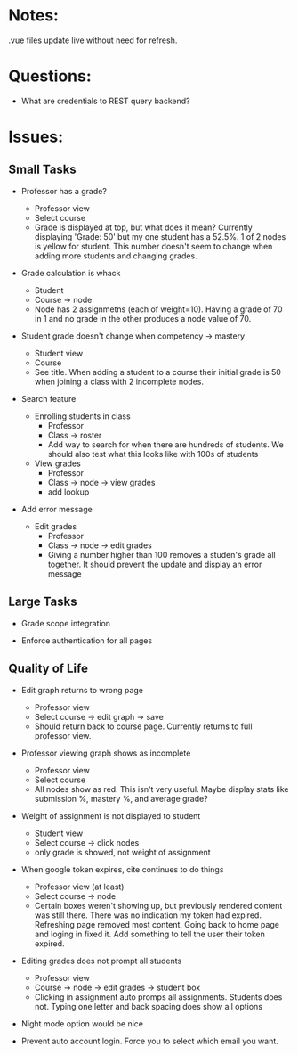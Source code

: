 # Notes:
.vue files update live without need for refresh.

# Questions:
- What are credentials to REST query backend?

# Issues:
## Small Tasks
- Professor has a grade?
	- Professor view
	- Select course
	- Grade is displayed at top, but what does it mean? Currently displaying 'Grade: 50' but my one student has a 52.5%. 1 of 2 nodes is yellow for student. This number doesn't seem to change when adding more students and changing grades.

- Grade calculation is whack
	- Student
	- Course -> node
	- Node has 2 assignmetns (each of weight=10). Having a grade of 70 in 1 and no grade in the other produces a node value of 70.

- Student grade doesn't change when competency -> mastery
	- Student view
	- Course
	- See title. When adding a student to a course their initial grade is 50 when joining a class with 2 incomplete nodes.

- Search feature
	- Enrolling students in class
		- Professor
		- Class -> roster
		- Add way to search for when there are hundreds of students. We should also test what this looks like with 100s of students
	- View grades
		- Professor
		- Class -> node -> view grades
		- add lookup
		
- Add error message
	- Edit grades
		- Professor
		- Class -> node -> edit grades
		- Giving a number higher than 100 removes a studen's grade all together. It should prevent the update and display an error message

## Large Tasks
- Grade scope integration

- Enforce authentication for all pages

## Quality of Life
- Edit graph returns to wrong page
	- Professor view
	- Select course -> edit graph -> save
	- Should return back to course page. Currently returns to full professor view.
	
- Professor viewing graph shows as incomplete
	- Professor view
	- Select course
	- All nodes show as red. This isn't very useful. Maybe display stats like submission %, mastery %, and average grade?

- Weight of assignment is not displayed to student
	- Student view
	- Select course -> click nodes
	- only grade is showed, not weight of assignment
	
- When google token expires, cite continues to do things
	- Professor view (at least)
	- Select course -> node
	- Certain boxes weren't showing up, but previously rendered content was still there. There was no indication my token had expired. Refreshing page removed most content. Going back to home page and loging in fixed it. Add something to tell the user their token expired.

- Editing grades does not prompt all students
	- Professor view
	- Course -> node -> edit grades -> student box
	- Clicking in assignment auto promps all assignments. Students does not. Typing one letter and back spacing does show all options

- Night mode option would be nice

- Prevent auto account login. Force you to select which email you want.

